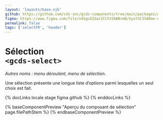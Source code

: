 ```yaml
---
layout: 'layouts/base.njk'
github: https://github.com/cds-snc/gcds-components/tree/main/packages/web/src/components/gcds-select
figma: https://www.figma.com/file/o4SguSZdar2CCFzSkWNrmB/Syst%C3%A8me-de-design-GC?type=design&node-id=114-3340&mode=design&t=1DaL24vHpjRRfHHm-0
permalink: false
tags: ['selectFR', 'header']
---
```


# Sélection <br>`<gcds-select>`

_Autres noms : menu déroulant, menu de sélection._

Une sélection présente une longue liste d’options parmi lesquelles un seul choix est fait.

{% docLinks locale stage figma github %}
{% enddocLinks %}

{% baseComponentPreview "Aperçu du composant de sélection" page.filePathStem %}
{% endbaseComponentPreview %}

